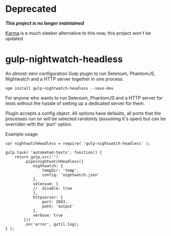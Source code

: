# Deprecated

***This project is no longer maintained***

[Karma](https://github.com/karma-runner/karma) is a much sleeker alternative to this now, this project won't be updated

# gulp-nightwatch-headless
An almost-zero configuration Gulp plugin to run Selenium, PhantomJS, Nightwatch and a HTTP server together in one process.

```
npm install gulp-nightwatch-headless --save-dev
```

For anyone who wants to run Selenium, PhantomJS and a HTTP server for tests without the hassle of setting up a dedicated server for them.

Plugin accepts a config object. All options have defaults, all ports that the processes run on will be selected randomly (assuming it's open) but can be overriden with the 'port' option.

Example usage

```
var nightwatchHeadless = require( 'gulp-nightwatch-headless' );

gulp.task( 'automated-tests', function() {
	return gulp.src('')
		.pipe(nightwatchHeadless({
			nightwatch: {
				tempDir: 'temp',
				config: 'nightwatch.json'
			},
			selenium: {
			//	disable: true
			},
			httpserver: {
				port: 2043,
				path: 'output'
			},
			verbose: true
		}))
		.on('error', gutil.log);
} );

```

